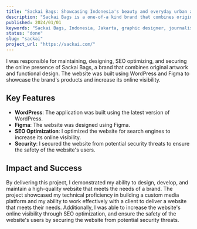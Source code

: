 ```yaml
---
title: "Sackai Bags: Showcasing Indonesia's beauty and everyday urban activities"
description: "Sackai Bags is a one-of-a kind brand that combines original artwork and functional design."
published: 2024/01/01
keywords: "Sackai Bags, Indonesia, Jakarta, graphic designer, journalist, block printing, hand screen-printing, animal characters, imaginative scenes, magical fun, excitement, everyday activities, quality, functionality, originality, simplicity, exclusivity, NYNow, Creative Economy Agency, world-class trade exhibition, New York, United States, Maryland, Florida, Hawaii, international market, local brand, local products"
status: "done"
slug: "sackai"
project_url: "https://sackai.com/"
---
```


I was responsible for maintaining, designing, SEO optimizing, and securing the online presence of Sackai Bags, a brand that combines original artwork and functional design. The website was built using WordPress and Figma to showcase the brand's products and increase its online visibility.

## Key Features

-   **WordPress**: The application was built using the latest version of WordPress.
-   **Figma**: The website was designed using Figma.
-   **SEO Optimization**: I optimized the website for search engines to increase its online visibility.
-   **Security**: I secured the website from potential security threats to ensure the safety of the website's users.

## Impact and Success

By delivering this project, I demonstrated my ability to design, develop, and maintain a high-quality website that meets the needs of a brand. The project showcased my technical proficiency in building a custom media platform and my ability to work effectively with a client to deliver a website that meets their needs. Additionally, I was able to increase the website's online visibility through SEO optimization, and ensure the safety of the website's users by securing the website from potential security threats.

